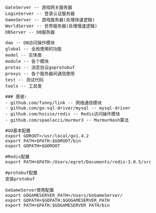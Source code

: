 <pre>
	GateServer -- 游戏网关服务器
	LoginServer -- 登录认证服务器
	GameServer -- 游戏服务器(处理快速逻辑)
	WorldServer -- 世界服务器(处理慢速逻辑)
	DBServer -- DB服务器
</pre>

<pre>
    dao -- DB访问操作模块
    global -- 全局使用的功能
	model -- 实体类
	module -- 各个模块
	protos -- 消息协议goprotobuf
	proxys -- 各个服务器间通信使用
	test -- 测试代码
	tools -- 工具类
</pre>

<pre>
	### 感谢:
	- github.com/funny/link -- 网络通信模块
	- github.com/go-sql-driver/mysql -- mysql-driver
	- github.com/hoisie/redis -- Redis访问操作模块
	- github.com/spaolacci/murmur3 -- MurmurHash算法
</pre>

<pre>
    #GO基本配置
    export GOROOT=/usr/local/go1.4.2
    export PATH=$PATH:$GOROOT/bin
    export GOPATH=$GOROOT

	#Redis配置
    export PATH=$PATH:/Users/egret/Documents/redis-3.0.5/src

    #protobuf配置
    安装protobuf

	GoGameServer使用配置
	export GOGAMESERVER_PATH=/Users/GoGameServer/
	export GOPATH=$GOPATH:$GOGAMESERVER_PATH
	export PATH=$PATH:$GOGAMESERVER_PATH/bin
</pre>
